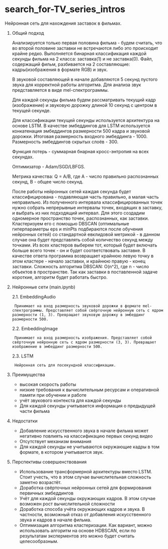 # search_for-TV_series_intros

Нейронная сеть для нахождения заставок в фильмах.

1. Общий подход
   
   Анализируется только первая половина фильма - будем считать, что во второй половине заставки не встречаются либо это происходит крайне редко. Выполняется бинарная классификация каждой секунды фильма на 2 класса: заставка(1) и не заставка(0). Файл, содержащий фильм, разбивается на 2 составляющие: кадры(изображения в формате RGB) и звук.
   
   В звуковой составляющей в начале добавляются 5 секунд пустого звука для корректной работы алгоритма. Для анализа звук представляется в виде mel-спектрограммы.
   
   Для каждой секунды фильма будем рассматривать текущий кадр (изображение) и звуковую дорожку длиной 10 секунд с центром в текущей секунде.
   
   Для классификации текущей секунды используется архитектура на основе LSTM. В качестве эмбеддингов для LSTM используется конкатенация эмбеддингов размерности 500 кадра и звуковой дорожки. Итоговая размерность входного эмбеддинга - 1000. Размерность эмбеддингов скрытых слоёв - 300.
   
   Функция потерь - суммарная бнарная кросс-энтропия на всех секундах.
   
   Оптимизатор - Adam/SGD/LBFGS.
   
   Метрика качества: Q = A/B, где A - число правильно распознанных секунд, B - общее число секунд.
   
   После работы нейронных сетей каждая секунда будет классифицирована - подавляющая часть правильно, а малая часть неправильно. Из полученного интервала классифицированных точек нужно собрать непрерывные интервалы точек, входящих в заставку, и выбрать из них подходящий интервал. Для этого создадим одномерное пространство точек, распознанных, как заставки. Кластеризуем его с помощью DBSCAN (оптимальные гиперпараметры eps и minPts подбираются после обучения нейронных сетей) со стандартной евклидовой метрикой - в данном случае она будет представлять собой количество секунд между точками. Из всех кластеров выберем тот, который будет включать больше всего точек - он и будет соответствовать заставке. В качестве ответа программа возвращает крайнюю левую точку в этом кластере - начало заставки, и крайнюю правую - конец заставки. Сложность алгоритма DBSCAN: O(n^2), где n - число объектов в пространстве. Так как заставки в поставленной задаче короткие, алгоритм будет работать быстро.
2. Нейронные сети (main.ipynb)
   
   2.1. EmbeddingAudio
   
        Принимает на вход размерность звуковой дорожки в формате mel-спектрограммы. Представляет собой свёрточную нейронную сеть с ядром размерности (1, 3). Превращает звуковую дорожку в эмбеддинг размерности 500.
   
   2.2. EmbeddingImage
   
        Принимает на вход размерность изображения. Представляет собой свёрточную нейронную сеть с ядром размерности (3, 3). Превращает изображение в эмбеддинг размерности 500.
   
   2.3. LSTM
   
        Нейронная сеть для посекундной классификации.
3. Преимущества
   - высокая скорость работы
   - низкие требования к вычислительным ресурсам и оперативной памяти при обучении и работе
   - учёт звукового контекста для каждой секунды
   - Для каждой секунды учитывается информация о предыдущей части фильма
4. Недостатки
   - Добавление искусственного звука в начале фильма может негативно повлиять на классификацию первых секунд видео
   - Отсутствует механизм внимания
   - Для каждой секунды не учитываются окружающие кадры в том формате, в котором учитывается звук.
5. Перспективы совершенствования
   - Использование трансформерной архитектуры вместо LSTM. Стоит учесть, что в этом случае вычислительная сложность заметно возрастёт.
   - Доработка свёрточных нейронных сетей для формирования первичных эмбеддингов
   - Учёт для каждой секунды окружающих кадров. В этом случае возможен рост вычислительной сложности
   - Доработка способа учёта окружающих кадров и звука. В частности, возможный отказ от добавления искусственного звука и кадров в начале фильма.
   - Оптимизация алгоритма кластеризации. Как вариант, можно использовать алгоритм на основе HDBSCAN, если по результатам эксперментов это можно будет считать целесообразным.
